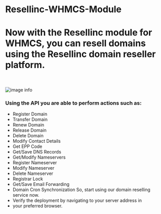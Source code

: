 # Resellinc-WHMCS-Module
# Now with the Resellinc module for WHMCS, you can resell domains using the Resellinc domain reseller platform.
\
\
![image info](https://marketplace.whmcs.com/product/5537/images/screenshots/16581-892-78bfa88f43ec14753954d58d17750c5c.png)


### Using the API you are able to perform actions such as:
- Register Domain
- Transfer Domain
- Renew Domain
- Release Domain
- Delete Domain
- Modify Contact Details
- Get EPP Code
- Get/Save DNS Records
- Get/Modify Nameservers
- Register Nameserver
- Modify Nameserver
- Delete Nameserver
- Registrar Lock
- Get/Save Email Forwarding
- Domain Cron Synchronization So, start using our domain reselling service now.
- Verify the deployment by navigating to your server address in
-  your preferred browser.

